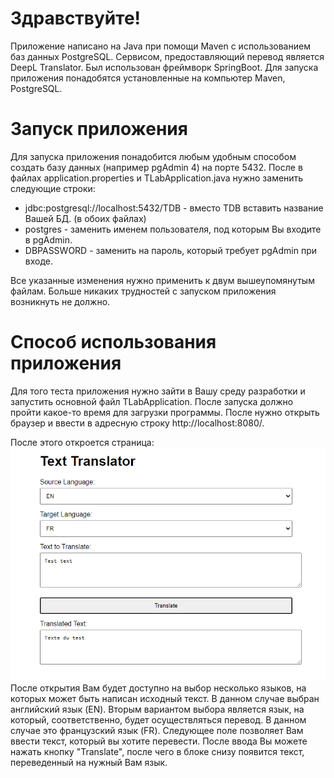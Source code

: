 # Здравствуйте!
Приложение написано на Java при помощи Maven с использованием баз данных PostgreSQL.
Сервисом, предоставляющий перевод является DeepL Translator. Был использован фреймворк SpringBoot.
Для запуска приложения понадобятся установленные на компьютер Maven, PostgreSQL.
# Запуск приложения
Для запуска приложения понадобится любым удобным способом создать базу данных
(например pgAdmin 4) на порте 5432. После в файлах application.properties и TLabApplication.java
нужно заменить следующие строки:
* jdbc:postgresql://localhost:5432/TDB - вместо TDB вставить название Вашей БД. (в обоих файлах)
* postgres - заменить именем пользователя, под которым Вы входите в pgAdmin.
* DBPASSWORD - заменить на пароль, который требует pgAdmin при входе.

Все указанные изменения нужно применить к двум вышеупомянутым файлам. Больше никаких трудностей с
запуском приложения возникнуть не должно.
# Способ использования приложения
Для того теста приложения нужно зайти в Вашу среду разработки и запустить основной файл TLabApplication.
После запуска должно пройти какое-то время для загрузки программы. После нужно открыть браузер и ввести 
в адресную строку http://localhost:8080/. 

После этого откроется страница: ![img.png](img.png) 
После открытия Вам будет доступно на выбор несколько
языков, на которых может быть написан исходный текст. В данном случае выбран английский язык (EN). Вторым 
вариантом выбора является язык, на который, соответственно, будет осуществляться перевод. В данном случае
это французский язык (FR). Следующее поле позволяет Вам ввести текст, который вы хотите перевести. После 
ввода Вы можете нажать кнопку "Translate", после чего в блоке снизу появится текст, переведенный на нужный Вам язык.
